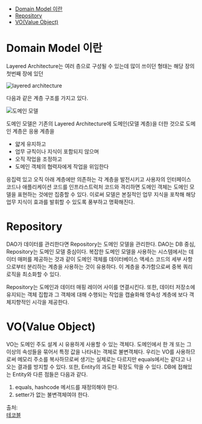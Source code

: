 - [Domain Model 이란](#domain-model-이란)
- [Repository](#repository)
- [VO(Value Object)](#vovalue-object)


# Domain Model 이란
Layered Architecture는 여러 층으로 구성될 수 있는데 많이 쓰이던 형태는 해당 장의 첫번째 장에 있던 

![layered architecture](https://www.oreilly.com/api/v2/epubs/9781491971437/files/assets/)

다음과 같은 계층 구조를 가지고 있다.

![도메인 모델](https://wikibook.co.kr/images/readit/20141002/figure4.png)

도메인 모델은 기존의 Layered Architecture에 도메인(모델 계층)을 더한 것으로 도메인 계층은 응용 계층을
- 얇게 유지하고
- 업무 규칙이나 지식이 포함되지 않으며
- 오직 작업을 조정하고
- 도메인 객체의 협력자에게 작업을 위임한다

응집력 있고 오직 아래 계층에만 의존하는 각 계층을 발전시키고 사용자의 인터페이스 코드나 애플리케이션 코드를 인프라스트럭처 코드와 격리하면 도메인 객체는 도메인 모델을 표현하는 것에만 집중할 수 있다. 이로써 모델은 본질적인 업무 지식을 포착해 해당 업무 지식이 효과를 발휘할 수 있도록 풍부하고 명확해진다.

# Repository

DAO가 데이터를 관리한다면 Repository는 도메인 모델을 관리한다. DAO는 DB 중심, Repository는 도메인 모델 중심이다.
복잡한 도메인 모델을 사용하는 시스템에서는 데이터 매퍼를 제공하는 것과 같이 도메인 객체를 데이터베이스 액세스 코드의 세부 사항으로부터 분리하는 계층을 사용하는 것이 유용하다. 이 계층을 추가함으로써 중복 쿼리 로직을 최소화할 수 있다.

Repository는 도메인과 데이터 매핑 레이어 사이를 연결시킨다. 또한, 데이터 저장소에 유지되는 객체 집합과 그 객체에 대해 수행되는 작업을 캡슐화해 영속성 계층에 보다 객체지향적인 시각을 제공한다.

# VO(Value Object)

VO는 도메인 주도 설계 시 유용하게 사용할 수 있는 객체다. 도메인에서 한 개 또는 그 이상의 속성들을 묶어서 특정 값을 나타내는 객체로 불변객체다. 우리는 VO를 사용하므로써 메모리 주소를 복사하므로써 생기는 실제로는 다르지만 equals에서는 같다고 나오는 결과를 방지할 수 있다.  또한, Entity의 과도한 확장도 막을 수 있다.
DB에 접해있는 Entity와 다른 점들은 다음과 같다.

1. equals, hashcode 메서드를 재정의해야 한다.
2. setter가 없는 불변객체여야 한다.

출처:  
[테코블](https://tecoble.techcourse.co.kr/post/2020-06-11-value-object/)